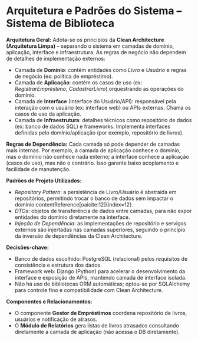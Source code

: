 # Arquitetura e Padrões do Sistema – Sistema de Biblioteca

**Arquitetura Geral:** Adota-se os princípios da **Clean Architecture (Arquitetura Limpa)** – separando o sistema em camadas de domínio, aplicação, interface e infraestrutura. As regras de negócio não dependem de detalhes de implementação externos:
- Camada de **Domínio**: contém entidades como *Livro* e *Usuário* e regras de negócio (ex: política de empréstimo).
- Camada de **Aplicação**: contém os casos de uso (ex: *RegistrarEmpréstimo*, *CadastrarLivro*) orquestrando as operações do domínio.
- Camada de **Interface** (Interface do Usuário/API): responsável pela interação com o usuário (ex: interface web) ou APIs externas. Chama os casos de uso da aplicação.
- Camada de **Infraestrutura**: detalhes técnicos como repositório de dados (ex: banco de dados SQL) e frameworks. Implementa interfaces definidas pelo domínio/aplicação (por exemplo, repositório de livros).

**Regras de Dependência:** Cada camada só pode depender de camadas mais internas. Por exemplo, a camada de aplicação conhece o domínio, mas o domínio não conhece nada externo; a interface conhece a aplicação (casos de uso), mas não o contrário. Isso garante baixo acoplamento e facilidade de manutenção.

**Padrões de Projeto Utilizados:**
- *Repository Pattern*: a persistência de Livro/Usuário é abstraída em repositórios, permitindo trocar o banco de dados sem impactar o domínio&#8203;:contentReference[oaicite:12]{index=12}.
- *DTOs*: objetos de transferência de dados entre camadas, para não expor entidades do domínio diretamente na interface.
- *Injeção de Dependência*: as implementações de repositório e serviços externos são injertadas nas camadas superiores, seguindo o princípio da inversão de dependências da Clean Architecture.

**Decisões-chave:**
- Banco de dados escolhido: PostgreSQL (relacional) pelos requisitos de consistência e estrutura dos dados.
- Framework web: Django (Python) para acelerar o desenvolvimento da interface e exposição de APIs, mantendo camada de interface isolada.
- Não há uso de bibliotecas ORM automáticas; optou-se por SQLAlchemy para controle fino e compatibilidade com Clean Architecture.

**Componentes e Relacionamentos:**
- O componente **Gestor de Empréstimos** coordena repositório de livros, usuários e notificação de atrasos.
- O **Módulo de Relatórios** gera listas de livros atrasados consultando diretamente a camada de aplicação (não acessa o DB diretamente).
